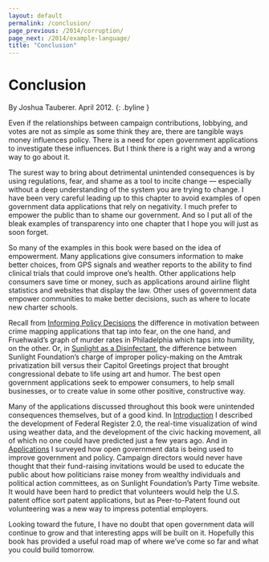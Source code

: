```yaml
--- 
layout: default
permalink: /conclusion/
page_previous: /2014/corruption/
page_next: /2014/example-language/
title: "Conclusion"
---
```

Conclusion
==========

By Joshua Tauberer. April 2012.
{: .byline }


Even if the relationships between campaign contributions, lobbying, and votes are not as simple as some think they are, there are tangible ways money influences policy. There is a need for open government applications to investigate these influences. But I think there is a right way and a wrong way to go about it.

The surest way to bring about detrimental unintended consequences is by using regulations, fear, and shame as a tool to incite change — especially without a deep understanding of the system you are trying to change. I have been very careful leading up to this chapter to avoid examples of open government data applications that rely on negativity. I much prefer to empower the public than to shame our government. And so I put all of the bleak examples of transparency into one chapter that I hope you will just as soon forget.

So many of the examples in this book were based on the idea of empowerment. Many applications give consumers information to make better choices, from GPS signals and weather reports to the ability to find <span>clinical trials</span> that could improve one’s health. Other applications help consumers save time or money, such as applications around airline flight statistics and websites that display the law. Other uses of government data empower communities to make better decisions, such as where to locate new <span>charter schools</span>.

Recall from [Informing Policy Decisions](/2014/informing-policy-decisions/) the difference in motivation between crime mapping applications that tap into fear, on the one hand, and Fruehwald’s graph of murder rates in Philadelphia which taps into humility, on the other. Or, in [Sunlight as a Disinfectant](/2014/sunlight-as-disinfectant/), the difference between Sunlight Foundation’s charge of improper policy-making on the Amtrak privatization bill versus their Capitol Greetings project that brought congressional debate to life using art and humor. The best open government applications seek to empower consumers, to help small businesses, or to create value in some other positive, constructive way.

Many of the applications discussed throughout this book were unintended consequences themselves, but of a good kind. In [Introduction](/2014/introduction/) I described the development of Federal Register 2.0, the real-time visualization of wind using weather data, and the development of the civic hacking movement, all of which no one could have predicted just a few years ago. And in [Applications](/2014/applications/) I surveyed how open government data is being used to improve government and policy. Campaign directors would never have thought that their fund-raising invitations would be used to educate the public about how politicians raise money from wealthy individuals and political action committees, as on Sunlight Foundation’s <span>Party Time</span> website. It would have been hard to predict that volunteers would help the U.S. patent office sort patent applications, but as <span>Peer-to-Patent</span> found out volunteering was a new way to impress potential employers.

Looking toward the future, I have no doubt that open government data will continue to grow and that interesting apps will be built on it. Hopefully this book has provided a useful road map of where we’ve come so far and what you could build tomorrow.


